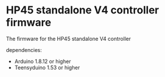# HP45 standalone V4 controller firmware
The firmware for the HP45 standalone V4 controller

dependencies: 
-   Arduino  1.8.12 or higher
-   Teensyduino 1.53 or higher
